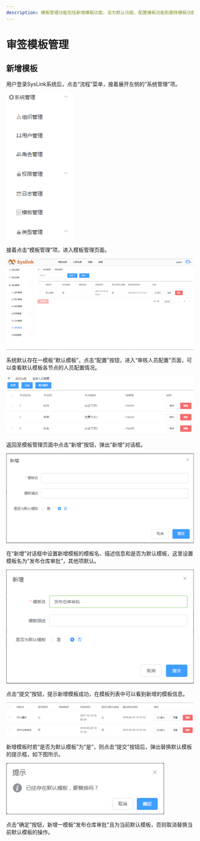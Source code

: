 ```yaml
---
description: 模板管理功能包括新增模板功能、设为默认功能、配置模板功能和删除模板功能。用户对模板进行管理时需要具有“模板管理”权限，这里默认用户具有相应的操作权限。
---
```


# 审签模板管理

## 新增模板

用户登录SysLink系统后，点击“流程”菜单，接着展开左侧的“系统管理”项。

![&#x5C55;&#x5F00;&#x201D;&#x7CFB;&#x7EDF;&#x7BA1;&#x7406;&#x201C;&#x9879;](../.gitbook/assets/xin-zeng-mo-ban-1.png)

接着点击“模板管理”项，进入模板管理页面。

![&#x201D;&#x6A21;&#x677F;&#x7BA1;&#x7406;&#x201C;&#x9875;&#x9762;](../.gitbook/assets/xin-zeng-mo-ban-2.png)

系统默认存在一模板“默认模板”，点击“配置”按钮，进入“审核人员配置”页面，可以查看默认模板各节点的人员配置情况。

![&#x9ED8;&#x8BA4;&#x6A21;&#x677F;&#x7684;&#x5BA1;&#x6838;&#x4EBA;&#x5458;&#x914D;&#x7F6E;](../.gitbook/assets/xin-zeng-mo-ban-3.png)

返回至模板管理页面中点击“新增”按钮，弹出“新增”对话框。

![&#x201D;&#x65B0;&#x589E;&#x201C;&#x5BF9;&#x8BDD;&#x6846;](../.gitbook/assets/xin-zeng-mo-ban-4.png)

在“新增”对话框中设置新增模板的模板名、描述信息和是否为默认模板，这里设置模板名为“发布仓库审批”，其他项默认。

![&#x65B0;&#x589E;&#x6A21;&#x677F;](../.gitbook/assets/xin-zeng-mo-ban-5.png)

点击“提交”按钮，提示新增模板成功，在模板列表中可以看到新增的模板信息。

![&#x65B0;&#x589E;&#x6A21;&#x677F;&#x540E;&#x7684;&#x9875;&#x9762;](../.gitbook/assets/xin-zeng-mo-ban-6.png)

新增模板时若“是否为默认模板”为“是”，则点击“提交”按钮后，弹出替换默认模板的提示框，如下图所示。

![&#x66FF;&#x6362;&#x9ED8;&#x8BA4;&#x6A21;&#x677F;&#x7684;&#x63D0;&#x793A;&#x6846;](../.gitbook/assets/xin-zeng-mo-ban-7.png)

点击“确定”按钮，新增一模板“发布仓库审批”且为当前默认模板，否则取消替换当前默认模板的操作。

